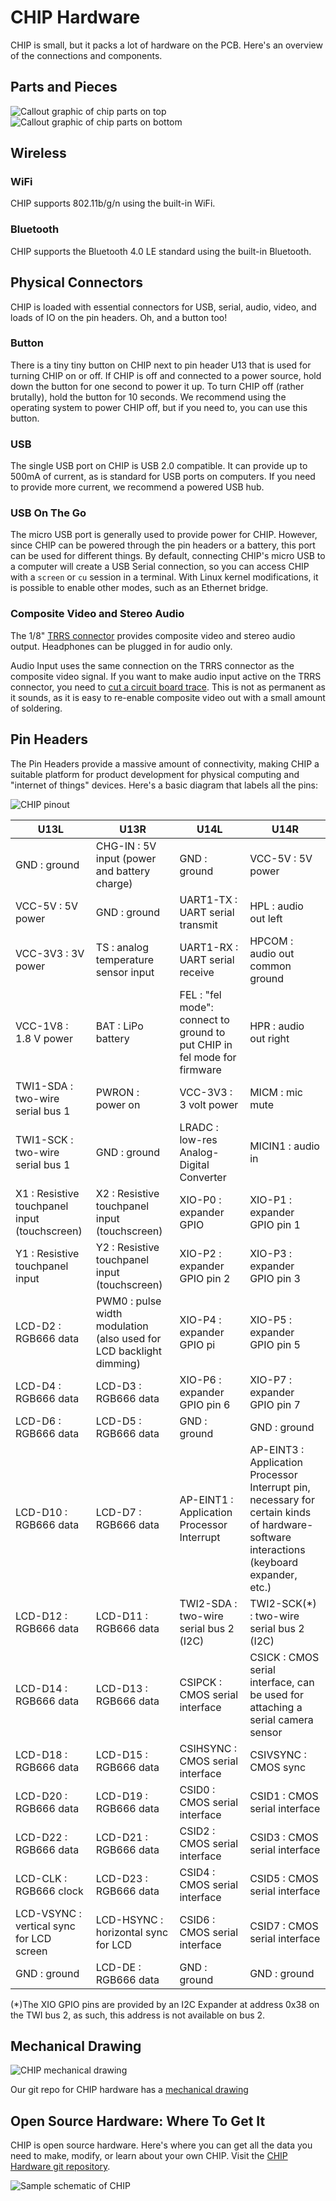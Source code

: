 # CHIP Hardware
CHIP is small, but it packs a lot of hardware on the PCB. Here's an overview of the connections and components.

## Parts and Pieces
![Callout graphic of chip parts on top](images/chip_top_annotated.jpg)
![Callout graphic of chip parts on bottom](images/chip_bottom_annotated.jpg)

## Wireless
### WiFi
CHIP supports 802.11b/g/n using the built-in WiFi. 
### Bluetooth
CHIP supports the Bluetooth 4.0 LE standard using the built-in Bluetooth.

## Physical Connectors
CHIP is loaded with essential connectors for USB, serial, audio, video, and loads of IO on the pin headers. Oh, and a button too!
### Button
There is a tiny tiny button on CHIP next to pin header U13 that is used for turning CHIP on or off. If CHIP is off and connected to a power source, hold down the button for one second to power it up. To turn CHIP off (rather brutally), hold the button for 10 seconds. We recommend using the operating system to power CHIP off, but if you need to, you can use this button.
### USB
The single USB port on CHIP is USB 2.0 compatible. It can provide up to 500mA of current, as is standard for USB ports on computers. If you need to provide more current, we recommend a powered USB hub. 
### USB On The Go
The micro USB port is generally used to provide power for CHIP. However, since CHIP can be powered through the pin headers or a battery, this port can be used for different things. 
By default, connecting CHIP's micro USB to a computer will create a USB Serial connection, so you can access CHIP with a `screen` or `cu` session in a terminal. With Linux kernel modifications, it is possible to enable other modes, such as an Ethernet bridge.
### Composite Video and Stereo Audio
The 1/8" [TRRS connector](#about-the-trrs-connector) provides composite video and stereo audio output. Headphones can be plugged in for audio only.

Audio Input uses the same connection on the TRRS connector as the composite video signal. If you want to make audio input active on the TRRS connector, you need to [cut a circuit board trace](#microphone-and-audio-input). This is not as permanent as it sounds, as it is easy to re-enable composite video out with a small amount of soldering.

## Pin Headers
The Pin Headers provide a massive amount of connectivity, making CHIP a suitable platform for product development for physical computing and "internet of things" devices. Here's a basic diagram that labels all the pins:

![CHIP pinout](images/chip_pinouts.jpg)

U13L | U13R | U14L | U14R
------|------|------|------
GND : ground | CHG-IN : 5V input (power and battery charge) | GND : ground | VCC-5V : 5V power
VCC-5V : 5V power | GND : ground | UART1-TX : UART serial transmit | HPL : audio out left
VCC-3V3 : 3V power | TS : analog temperature sensor input | UART1-RX : UART serial receive | HPCOM : audio out common ground
VCC-1V8 : 1.8 V power | BAT : LiPo battery | FEL : "fel mode": connect to ground to put CHIP in fel mode for firmware | HPR : audio out right
TWI1-SDA : two-wire serial bus 1 | PWRON : power on | VCC-3V3 : 3 volt power | MICM : mic mute
TWI1-SCK : two-wire serial bus 1 | GND : ground | LRADC : low-res Analog-Digital Converter | MICIN1 : audio in
X1 : Resistive touchpanel input (touchscreen) | X2 : Resistive touchpanel input (touchscreen) | XIO-P0 : expander GPIO | XIO-P1 : expander GPIO pin 1
Y1 : Resistive touchpanel input | Y2 : Resistive touchpanel input (touchscreen) | XIO-P2 : expander GPIO pin 2 | XIO-P3 : expander GPIO pin 3
LCD-D2 : RGB666 data | PWM0 : pulse width modulation (also used for LCD backlight dimming) | XIO-P4 : expander GPIO pi | XIO-P5 : expander GPIO pin 5
LCD-D4 : RGB666 data | LCD-D3 : RGB666 data | XIO-P6 : expander GPIO pin 6 | XIO-P7 : expander GPIO pin 7
LCD-D6 : RGB666 data | LCD-D5 : RGB666 data | GND : ground | GND : ground
LCD-D10 : RGB666 data | LCD-D7 : RGB666 data | AP-EINT1 : Application Processor Interrupt  | AP-EINT3 : Application Processor Interrupt pin, necessary for certain kinds of hardware-software interactions (keyboard expander, etc.)
LCD-D12 : RGB666 data | LCD-D11 : RGB666 data | TWI2-SDA : two-wire serial bus 2 (I2C) | TWI2-SCK(*) : two-wire serial bus 2 (I2C)
LCD-D14 : RGB666 data | LCD-D13 : RGB666 data | CSIPCK : CMOS serial interface | CSICK : CMOS serial interface, can be used for attaching a serial camera sensor
LCD-D18 : RGB666 data | LCD-D15 : RGB666 data | CSIHSYNC : CMOS serial interface | CSIVSYNC : CMOS sync
LCD-D20 : RGB666 data | LCD-D19 : RGB666 data | CSID0 : CMOS serial interface | CSID1 : CMOS serial interface
LCD-D22 : RGB666 data | LCD-D21 : RGB666 data  | CSID2 : CMOS serial interface | CSID3 : CMOS serial interface
LCD-CLK : RGB666 clock | LCD-D23 : RGB666 data | CSID4 : CMOS serial interface | CSID5 : CMOS serial interface
LCD-VSYNC : vertical sync for LCD screen | LCD-HSYNC : horizontal sync for LCD | CSID6 : CMOS serial interface | CSID7 : CMOS serial interface
GND : ground | LCD-DE : RGB666 data | GND : ground | GND : ground

(*)The XIO GPIO pins are provided by an I2C Expander at address 0x38 on the TWI bus 2, as such, this address is not available on bus 2.

## Mechanical Drawing

![CHIP mechanical drawing](images/chip_mechanical.jpg)

Our git repo for CHIP hardware has a [mechanical drawing](https://github.com/NextThingCo/CHIP-Hardware/tree/master/CHIP%5Bv1_0%5D/C.H.I.P._Mechanical)

## Open Source Hardware: Where To Get It
CHIP is open source hardware. Here's where you can get all the data you need to make, modify, or learn about your own CHIP. Visit the [CHIP Hardware git repository](https://github.com/NextThingCo/CHIP-Hardware).

![Sample schematic of CHIP](images/chip_schematic.jpg)